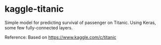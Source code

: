 # kaggle-titanic
Simple model for predicting survival of passenger on Titanic.
Using Keras, some few fully-connected layers.

Reference:  Based on https://www.kaggle.com/c/titanic
